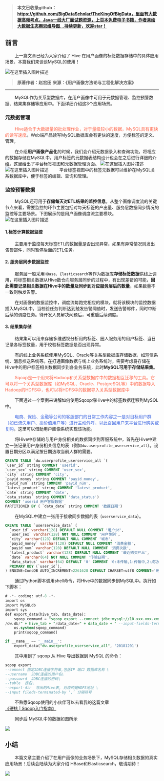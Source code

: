 >**本文已收录github：https://github.com/BigDataScholar/TheKingOfBigData，里面有大数据高频考点，Java一线大厂面试题资源，上百本免费电子书籍，作者亲绘大数据生态圈思维导图…持续更新，欢迎star！**

## 前言
&nbsp;&nbsp;&nbsp;&nbsp;&nbsp;&nbsp;&nbsp;&nbsp;上一篇文章已经为大家介绍了 Hive 在用户画像的标签数据存储中的具体应用场景，本篇我们来谈谈MySQL的使用！

![在这里插入图片描述](https://img-blog.csdnimg.cn/20210221224201410.jpg?,type_ZmFuZ3poZW5naGVpdGk,shadow_10,text_aHR0cHM6Ly9ibG9nLmNzZG4ubmV0L3dlaXhpbl80NDMxODgzMA==,size_16,color_FFFFFF,t_70#pic_center)
> **原著作者：赵宏田**
> **来源：《用户画像方法论与工程化解决方案》**
***
&nbsp;&nbsp;&nbsp;&nbsp;&nbsp;&nbsp;&nbsp;&nbsp;MySQL作为关系型数据库，在用户画像中可用于元数据管理、监控预警数据、结果集存储等应用中。下面详细介绍这3个应用场景。

### 元数据管理
&nbsp;&nbsp;&nbsp;&nbsp;&nbsp;&nbsp;&nbsp;&nbsp;<font color='tomato'>Hive适合于大数据量的批处理作业，对于量级较小的数据，MySQL具有更快的读写速度</font>。Web端产品读写MySQL数据库会有更快的速度，方便标签的定义、管理。

&nbsp;&nbsp;&nbsp;&nbsp;&nbsp;&nbsp;&nbsp;&nbsp;在介绍**用户画像产品化**的时候，我们会介绍元数据录入和查询功能，将相应的数据存储在MySQL中。用户标签的元数据表结构设计也会在之后进行详细的介绍。这里给出了平台标签视图和元数据管理页面。
![在这里插入图片描述](https://img-blog.csdnimg.cn/20210221192719476.png?,type_ZmFuZ3poZW5naGVpdGk,shadow_10,text_aHR0cHM6Ly9ibG9nLmNzZG4ubmV0L3dlaXhpbl80NDMxODgzMA==,size_16,color_FFFFFF,t_70)![在这里插入图片描述](https://img-blog.csdnimg.cn/20210221192731558.png?,type_ZmFuZ3poZW5naGVpdGk,shadow_10,text_aHR0cHM6Ly9ibG9nLmNzZG4ubmV0L3dlaXhpbl80NDMxODgzMA==,size_16,color_FFFFFF,t_70)
&nbsp;&nbsp;&nbsp;&nbsp;&nbsp;&nbsp;&nbsp;&nbsp;平台标签视图中的标签元数据可以维护在MySQL关系数据库中，便于标签的编辑、查询和管理。

### 监控预警数据
&nbsp;&nbsp;&nbsp;&nbsp;&nbsp;&nbsp;&nbsp;&nbsp;MySQL还可用于**存储每天对ETL结果的监控信息**。从整个画像调度流的关键节点来看，需要监控的环节主要包括对每天标签的产出量、服务层数据同步情况的监控等主要场景。下图展示的是用户画像调度流主要模块。
![在这里插入图片描述](https://img-blog.csdnimg.cn/20210221193123119.png?,type_ZmFuZ3poZW5naGVpdGk,shadow_10,text_aHR0cHM6Ly9ibG9nLmNzZG4ubmV0L3dlaXhpbl80NDMxODgzMA==,size_16,color_FFFFFF,t_70)
#### 1.标签计算数据监控
&nbsp;&nbsp;&nbsp;&nbsp;&nbsp;&nbsp;&nbsp;&nbsp;主要用于监控每天标签ETL的数据量是否出现异常，如果有异常情况则发出告警邮件，同时暂停后面的ETL任务。

#### 2. 服务层同步数据监控
&nbsp;&nbsp;&nbsp;&nbsp;&nbsp;&nbsp;&nbsp;&nbsp;服务层一般采用`HBase`、`Elasticsearch`等作为数据库**存储标签数据**供线上调用，将标签相关数据从Hive数仓向服务层同步的过程中，有出现差错的可能，**因此需要记录相关数据在Hive中的数量及同步到对应服务层后的数量**，如果数量不一致则触发告警。

&nbsp;&nbsp;&nbsp;&nbsp;&nbsp;&nbsp;&nbsp;&nbsp;在对画像的数据监控中，调度流每跑完相应的模块，就将该模块的监控数据插入MySQL中，当校验任务判断达到触发告警阈值时，发送告警邮件，同时中断后续的调度任务。待开发人员解决问题后，可重启后续调度。


#### 3. 结果集存储
&nbsp;&nbsp;&nbsp;&nbsp;&nbsp;&nbsp;&nbsp;&nbsp;结果集可以用来存储多维透视分析用的标签、圈人服务用的用户标签、当日记录各标签数量，用于校验标签数据是否出现异常。

&nbsp;&nbsp;&nbsp;&nbsp;&nbsp;&nbsp;&nbsp;&nbsp;有的线上业务系统使用MySQL、Oracle等关系型数据库存储数据，如短信系统、消息推送系统等。在打通画像数据与线上业务系统时，需要考虑将存储在Hive中的用户标签相关数据同步到各业务系统，此时**MySQL可用于存储结果集**。

&nbsp;&nbsp;&nbsp;&nbsp;&nbsp;&nbsp;&nbsp;&nbsp;<font color='tomato'>Sqoop是一个用来将Hadoop和关系型数据库中的数据相互迁移的工具。它可以将一个关系型数据库（如MySQL、Oracle、PostgreSQL等）中的数据导入Hadoop的HDFS中，也可以将HDFS中的数据导入关系型数据库中</font>

&nbsp;&nbsp;&nbsp;&nbsp;&nbsp;&nbsp;&nbsp;&nbsp;下面通过一个案例来讲解如何使用Sqoop将Hive中的标签数据迁移到MySQL中。

&nbsp;&nbsp;&nbsp;&nbsp;&nbsp;&nbsp;&nbsp;&nbsp;<font color='RoyalBlue'>电商、保险、金融等公司的客服部门的日常工作内容之一是对目标用户群（如已流失用户、高价值用户等）进行主动外呼，以此召回用户来平台进行购买或复购</font>。这里可以借助用户画像系统实现该功能。

&nbsp;&nbsp;&nbsp;&nbsp;&nbsp;&nbsp;&nbsp;&nbsp;将Hive中存储的与用户身份相关的数据同步到客服系统中，首先在Hive中建立一张记录用户身份相关信息的表（例如`dw.userprofile_userservice_all`）。设置日期分区以满足按日期选取当前人群的需要。

```sql
CREATE TABLE `dw.userprofile_userservice_all `(
`user_id` string COMMENT 'userid', 
`user_sex` string COMMENT 'user_sex', 
`city` string COMMENT 'city',
`payid_money` string COMMENT 'payid_money', 
`payid_num` string COMMENT 'payid_num', 
`latest_product` string COMMENT 'latest_product', 
`date` string COMMENT 'date', 
`data_status` string COMMENT 'data_status')
COMMENT 'userid 用户客服数据'
PARTITIONED BY ( `data_date` string COMMENT '数据日期')
```
&nbsp;&nbsp;&nbsp;&nbsp;&nbsp;&nbsp;&nbsp;&nbsp;在MySQL中建立一张用于接收同步数据的表（`userservice_data`）。

```sql
CREATE TABLE `userservice_data` (
  `user_id` varchar(128) DEFAULT NULL COMMENT '用户id',
  `user_sex` varchar(128) NOT NULL COMMENT '用户性别',
  `city` varchar(128) DEFAULT NULL COMMENT '城市',
  `payid_money` varchar(128) DEFAULT NULL COMMENT '消费金额',
  `payid_num` varchar(128) DEFAULT NULL COMMENT '消费次数',
  `latest_product` varchar(128) DEFAULT NULL COMMENT '最近购买产品',
  `date` varchar(64) NOT NULL COMMENT '传输日期',
  `data_status` varchar(64) DEFAULT '0' COMMENT '0:未传输,1:传输中,2:成功,3:失败',
  PRIMARY KEY (`user_id`),
) ENGINE=InnoDB AUTO_INCREMENT=2261628 DEFAULT CHARSET=utf8 COMMENT='用户客服数据表';
```
&nbsp;&nbsp;&nbsp;&nbsp;&nbsp;&nbsp;&nbsp;&nbsp;通过Python脚本调用shell命令，将Hive中的数据同步到MySQL中。执行如下脚本：

```sql
# -*- coding: utf-8 -*-
import os
import MySQLdb
import sys
def export_data(hive_tab, data_date):
    sqoop_command = "sqoop export --connect jdbc:mysql://10.xxx.xxx.xxx:3306/mysql_database --username username --password password  --table mysql_table --export-dir hdfs://nameservice1/user/hive/warehouse
/dw.db/" + hive_tab + "/data_date=" + data_date + " --input-fields-terminated-by '\001'"
    os.system(sqoop_command)
    print(sqoop_command)

if __name__ == '__main__':
    export_data("dw.userprofile_userservice_all", '20181201')
```
&nbsp;&nbsp;&nbsp;&nbsp;&nbsp;&nbsp;&nbsp;&nbsp;其中用到了 sqoop 从 Hive 导出数据到 MySQL 的命令：

```sql
sqoop export
--connect 指定JDBC连接字符串,包括IP 端口 数据库名称 \
--username  JDBC连接的用户名\
--passowrd  JDBC连接的密码\
--table  表名\
--export-dir  导出的Hive表, 对应的是HDFS地址 \
--input fileds-terminated-by ‘,’ 分隔符号
```
&nbsp;&nbsp;&nbsp;&nbsp;&nbsp;&nbsp;&nbsp;&nbsp;不熟悉Sqoop使用的小伙伴可以去看我的这篇文章[《硬核 | Sqoop入门指南》](https://alice.blog.csdn.net/article/details/113065391)

&nbsp;&nbsp;&nbsp;&nbsp;&nbsp;&nbsp;&nbsp;&nbsp;同步后 MySQL中的数据如图所示

![](https://img-blog.csdnimg.cn/20210221195149779.png?,type_ZmFuZ3poZW5naGVpdGk,shadow_10,text_aHR0cHM6Ly9ibG9nLmNzZG4ubmV0L3dlaXhpbl80NDMxODgzMA==,size_16,color_FFFFFF,t_70)
## 小结
&nbsp;&nbsp;&nbsp;&nbsp;&nbsp;&nbsp;&nbsp;&nbsp;本篇文章主要介绍了在用户画像的业务场景下，MySQL存储相关数据的真实应用场景！后续会陆续为大家介绍 HBase和Elasticsearch，敬请期待！

![](https://img-blog.csdnimg.cn/20210119222335538.png?,type_ZmFuZ3poZW5naGVpdGk,shadow_10,text_aHR0cHM6Ly9ibG9nLmNzZG4ubmV0L3dlaXhpbl80NDMxODgzMA==,size_16,color_FFFFFF,t_70)